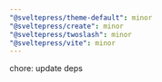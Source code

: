```yaml
---
"@sveltepress/theme-default": minor
"@sveltepress/create": minor
"@sveltepress/twoslash": minor
"@sveltepress/vite": minor
---
```


chore: update deps
